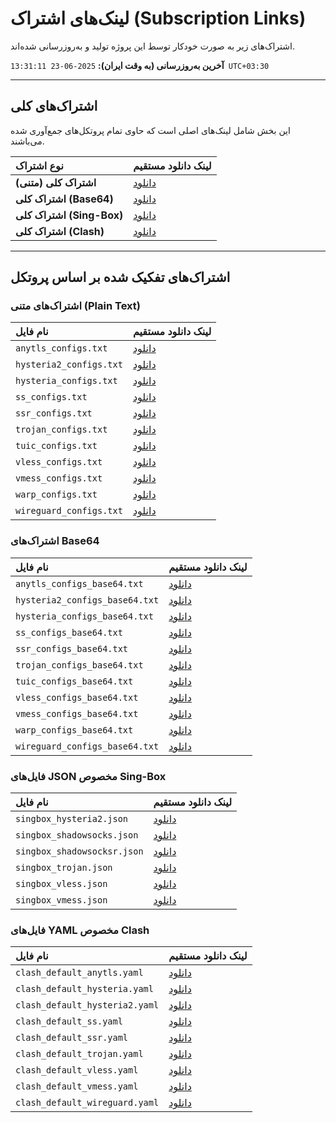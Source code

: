 
# لینک‌های اشتراک (Subscription Links)

اشتراک‌های زیر به صورت خودکار توسط این پروژه تولید و به‌روزرسانی شده‌اند.

**آخرین به‌روزرسانی (به وقت ایران):** `2025-06-23 13:31:11 UTC+03:30 `

---

## اشتراک‌های کلی

این بخش شامل لینک‌های اصلی است که حاوی تمام پروتکل‌های جمع‌آوری شده می‌باشند.

| نوع اشتراک | لینک دانلود مستقیم |
|:---|:---|
| **اشتراک کلی (متنی)** | [دانلود](https://github.com/vpnclashfa-backup/multi-proxy-config-fetcher/raw/main/configs/proxy_configs.txt) |
| **اشتراک کلی (Base64)** | [دانلود](https://github.com/vpnclashfa-backup/multi-proxy-config-fetcher/raw/main/configs/proxy_configs_base64.txt) |
| **اشتراک کلی (Sing-Box)** | [دانلود](https://github.com/vpnclashfa-backup/multi-proxy-config-fetcher/raw/main/configs/singbox_configs.json) |
| **اشتراک کلی (Clash)** | [دانلود](https://github.com/vpnclashfa-backup/multi-proxy-config-fetcher/raw/main/configs/clash_default_combined.yaml) |

---

## اشتراک‌های تفکیک شده بر اساس پروتکل
### اشتراک‌های متنی (Plain Text)

| نام فایل | لینک دانلود مستقیم |
|:---|:---|
| `anytls_configs.txt` | [دانلود](https://github.com/vpnclashfa-backup/multi-proxy-config-fetcher/raw/main/configs/anytls_configs.txt) |
| `hysteria2_configs.txt` | [دانلود](https://github.com/vpnclashfa-backup/multi-proxy-config-fetcher/raw/main/configs/hysteria2_configs.txt) |
| `hysteria_configs.txt` | [دانلود](https://github.com/vpnclashfa-backup/multi-proxy-config-fetcher/raw/main/configs/hysteria_configs.txt) |
| `ss_configs.txt` | [دانلود](https://github.com/vpnclashfa-backup/multi-proxy-config-fetcher/raw/main/configs/ss_configs.txt) |
| `ssr_configs.txt` | [دانلود](https://github.com/vpnclashfa-backup/multi-proxy-config-fetcher/raw/main/configs/ssr_configs.txt) |
| `trojan_configs.txt` | [دانلود](https://github.com/vpnclashfa-backup/multi-proxy-config-fetcher/raw/main/configs/trojan_configs.txt) |
| `tuic_configs.txt` | [دانلود](https://github.com/vpnclashfa-backup/multi-proxy-config-fetcher/raw/main/configs/tuic_configs.txt) |
| `vless_configs.txt` | [دانلود](https://github.com/vpnclashfa-backup/multi-proxy-config-fetcher/raw/main/configs/vless_configs.txt) |
| `vmess_configs.txt` | [دانلود](https://github.com/vpnclashfa-backup/multi-proxy-config-fetcher/raw/main/configs/vmess_configs.txt) |
| `warp_configs.txt` | [دانلود](https://github.com/vpnclashfa-backup/multi-proxy-config-fetcher/raw/main/configs/warp_configs.txt) |
| `wireguard_configs.txt` | [دانلود](https://github.com/vpnclashfa-backup/multi-proxy-config-fetcher/raw/main/configs/wireguard_configs.txt) |

### اشتراک‌های Base64

| نام فایل | لینک دانلود مستقیم |
|:---|:---|
| `anytls_configs_base64.txt` | [دانلود](https://github.com/vpnclashfa-backup/multi-proxy-config-fetcher/raw/main/configs/anytls_configs_base64.txt) |
| `hysteria2_configs_base64.txt` | [دانلود](https://github.com/vpnclashfa-backup/multi-proxy-config-fetcher/raw/main/configs/hysteria2_configs_base64.txt) |
| `hysteria_configs_base64.txt` | [دانلود](https://github.com/vpnclashfa-backup/multi-proxy-config-fetcher/raw/main/configs/hysteria_configs_base64.txt) |
| `ss_configs_base64.txt` | [دانلود](https://github.com/vpnclashfa-backup/multi-proxy-config-fetcher/raw/main/configs/ss_configs_base64.txt) |
| `ssr_configs_base64.txt` | [دانلود](https://github.com/vpnclashfa-backup/multi-proxy-config-fetcher/raw/main/configs/ssr_configs_base64.txt) |
| `trojan_configs_base64.txt` | [دانلود](https://github.com/vpnclashfa-backup/multi-proxy-config-fetcher/raw/main/configs/trojan_configs_base64.txt) |
| `tuic_configs_base64.txt` | [دانلود](https://github.com/vpnclashfa-backup/multi-proxy-config-fetcher/raw/main/configs/tuic_configs_base64.txt) |
| `vless_configs_base64.txt` | [دانلود](https://github.com/vpnclashfa-backup/multi-proxy-config-fetcher/raw/main/configs/vless_configs_base64.txt) |
| `vmess_configs_base64.txt` | [دانلود](https://github.com/vpnclashfa-backup/multi-proxy-config-fetcher/raw/main/configs/vmess_configs_base64.txt) |
| `warp_configs_base64.txt` | [دانلود](https://github.com/vpnclashfa-backup/multi-proxy-config-fetcher/raw/main/configs/warp_configs_base64.txt) |
| `wireguard_configs_base64.txt` | [دانلود](https://github.com/vpnclashfa-backup/multi-proxy-config-fetcher/raw/main/configs/wireguard_configs_base64.txt) |

### فایل‌های JSON مخصوص Sing-Box

| نام فایل | لینک دانلود مستقیم |
|:---|:---|
| `singbox_hysteria2.json` | [دانلود](https://github.com/vpnclashfa-backup/multi-proxy-config-fetcher/raw/main/configs/singbox_hysteria2.json) |
| `singbox_shadowsocks.json` | [دانلود](https://github.com/vpnclashfa-backup/multi-proxy-config-fetcher/raw/main/configs/singbox_shadowsocks.json) |
| `singbox_shadowsocksr.json` | [دانلود](https://github.com/vpnclashfa-backup/multi-proxy-config-fetcher/raw/main/configs/singbox_shadowsocksr.json) |
| `singbox_trojan.json` | [دانلود](https://github.com/vpnclashfa-backup/multi-proxy-config-fetcher/raw/main/configs/singbox_trojan.json) |
| `singbox_vless.json` | [دانلود](https://github.com/vpnclashfa-backup/multi-proxy-config-fetcher/raw/main/configs/singbox_vless.json) |
| `singbox_vmess.json` | [دانلود](https://github.com/vpnclashfa-backup/multi-proxy-config-fetcher/raw/main/configs/singbox_vmess.json) |

### فایل‌های YAML مخصوص Clash

| نام فایل | لینک دانلود مستقیم |
|:---|:---|
| `clash_default_anytls.yaml` | [دانلود](https://github.com/vpnclashfa-backup/multi-proxy-config-fetcher/raw/main/configs/clash_default_anytls.yaml) |
| `clash_default_hysteria.yaml` | [دانلود](https://github.com/vpnclashfa-backup/multi-proxy-config-fetcher/raw/main/configs/clash_default_hysteria.yaml) |
| `clash_default_hysteria2.yaml` | [دانلود](https://github.com/vpnclashfa-backup/multi-proxy-config-fetcher/raw/main/configs/clash_default_hysteria2.yaml) |
| `clash_default_ss.yaml` | [دانلود](https://github.com/vpnclashfa-backup/multi-proxy-config-fetcher/raw/main/configs/clash_default_ss.yaml) |
| `clash_default_ssr.yaml` | [دانلود](https://github.com/vpnclashfa-backup/multi-proxy-config-fetcher/raw/main/configs/clash_default_ssr.yaml) |
| `clash_default_trojan.yaml` | [دانلود](https://github.com/vpnclashfa-backup/multi-proxy-config-fetcher/raw/main/configs/clash_default_trojan.yaml) |
| `clash_default_vless.yaml` | [دانلود](https://github.com/vpnclashfa-backup/multi-proxy-config-fetcher/raw/main/configs/clash_default_vless.yaml) |
| `clash_default_vmess.yaml` | [دانلود](https://github.com/vpnclashfa-backup/multi-proxy-config-fetcher/raw/main/configs/clash_default_vmess.yaml) |
| `clash_default_wireguard.yaml` | [دانلود](https://github.com/vpnclashfa-backup/multi-proxy-config-fetcher/raw/main/configs/clash_default_wireguard.yaml) |

